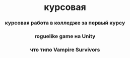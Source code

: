 <h1 align="center">курсовая</a>
<h3 align="center">курсовая работа в колледже за первый курсy</h3>
<h3 align="center">roguelike game на Unity</h3>
<h3 align="center">что типо Vampire Survivors</h3>

